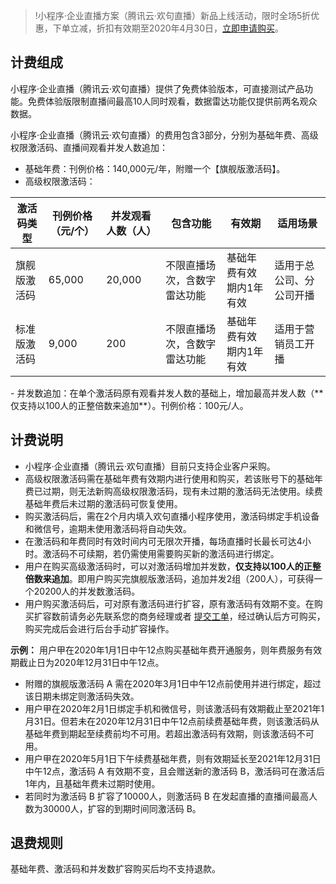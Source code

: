 >!小程序·企业直播方案（腾讯云·欢句直播）新品上线活动，限时全场5折优惠，下单立减，折扣有效期至2020年4月30日，[立即申请购买](https://buy.cloud.tencent.com/mpel)。

## 计费组成
小程序·企业直播（腾讯云·欢句直播）提供了免费体验版本，可直接测试产品功能。免费体验版限制直播间最高10人同时观看，数据雷达功能仅提供前两名观众数据。

小程序·企业直播（腾讯云·欢句直播）的费用包含3部分，分别为基础年费、高级权限激活码、直播间观看并发人数追加：

- 基础年费：刊例价格：140,000元/年，附赠一个【旗舰版激活码】。
- 高级权限激活码：
<table>
<thead>
<tr>
<th>激活码类型</th>
<th>刊例价格（元/个）</th>
<th>并发观看人数（人）</th>
<th>包含功能</th>
<th>有效期</th>
<th>适用场景</th>
</tr>
</thead>
<tbody><tr>
<td>旗舰版激活码</td>
<td>65,000</td>
<td>20,000</td>
<td>不限直播场次，含数字雷达功能</td>
<td>基础年费有效期内1年有效</td>
<td>适用于总公司、分公司开播</td>
</tr>
<tr>
<td>标准版激活码</td>
<td>9,000</td>
<td>200</td>
<td>不限直播场次，含数字雷达功能</td>
<td>基础年费有效期内1年有效</td>
<td>适用于营销员工开播</td>
</tr>
</tbody></table>
- 并发数追加：在单个激活码原有观看并发人数的基础上，增加最高并发人数（**仅支持以100人的正整倍数来追加**）。刊例价格：100元/人。

## 计费说明
- 小程序·企业直播（腾讯云·欢句直播）目前只支持企业客户采购。
- 高级权限激活码需在基础年费有效期内进行使用和购买，若该账号下的基础年费已过期，则无法新购高级权限激活码，现有未过期的激活码无法使用。续费基础年费后未过期的激活码可恢复使用。
- 购买激活码后，需在2个月内填入欢句直播小程序使用，激活码绑定手机设备和微信号，逾期未使用激活码将自动失效。
- 在激活码和年费同时有效时间内可无限次开播，每场直播时长最长可达4小时。激活码不可续期，若仍需使用需要购买新的激活码进行绑定。
- 用户在购买高级激活码时，可以对激活码增加并发数，**仅支持以100人的正整倍数来追加**。即用户购买完旗舰版激活码，追加并发2组（200人），可获得一个20200人的并发数激活码。
- 用户购买激活码后，可对原有激活码进行扩容，原有激活码有效期不变。在购买扩容数前请务必先联系您的商务经理或者 [提交工单](https://console.cloud.tencent.com/workorder/category)，经过确认后方可购买，购买完成后会进行后台手动扩容操作。

**示例：**
用户甲在2020年1月1日中午12点购买基础年费开通服务，则年费服务有效期截止日为2020年12月31日中午12点。
 - 附赠的旗舰版激活码 A 需在2020年3月1日中午12点前使用并进行绑定，超过该日期未绑定则激活码失效。
 - 用户甲在2020年2月1日绑定手机和微信号，则该激活码有效期截止至2021年1月31日。但若未在2020年12月31日中午12点前续费基础年费，则该激活码从基础年费到期起至续费前均不可用。若超出激活码有效期，则该激活码不可用。
 - 用户甲在2020年5月1日下午续费基础年费，则有效期延长至2021年12月31日中午12点，激活码 A 有效期不变，且会赠送新的激活码 B，激活码可在激活后1年内，且基础年费未过期时使用。
 - 若同时为激活码 B 扩容了10000人，则激活码 B 在发起直播的直播间最高人数为30000人，扩容的到期时间同激活码 B。


## 退费规则

基础年费、激活码和并发数扩容购买后均不支持退款。
